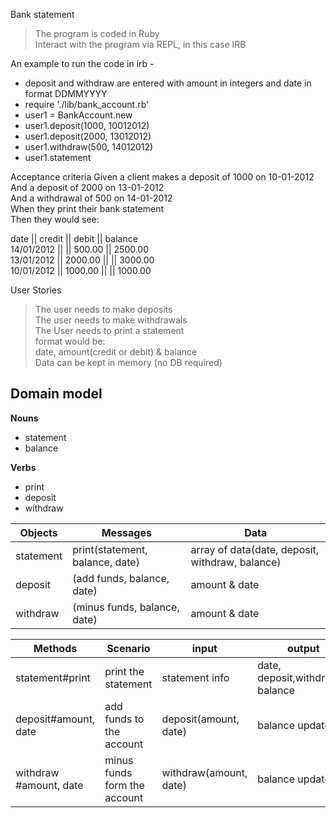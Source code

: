 Bank statement

>The program is coded in Ruby  
>Interact with the program via REPL, in this case IRB

An example to run the code in irb -
- deposit and withdraw are entered with amount in integers and date in format DDMMYYYY 
- require './lib/bank_account.rb'
- user1 = BankAccount.new
- user1.deposit(1000, 10012012)
- user1.deposit(2000, 13012012)
- user1.withdraw(500, 14012012)
- user1.statement


Acceptance criteria
Given a client makes a deposit of 1000 on 10-01-2012  
And a deposit of 2000 on 13-01-2012  
And a withdrawal of 500 on 14-01-2012  
When they print their bank statement  
Then they would see:  

date || credit || debit || balance  
14/01/2012 || || 500.00 || 2500.00  
13/01/2012 || 2000.00 || || 3000.00   
10/01/2012 || 1000.00 || || 1000.00

User Stories
>The user needs to make deposits  
>The user needs to make withdrawals  
>The User needs to print a statement   
  format would be:    
  date, amount(credit or debit) & balance  
> Data can be kept in memory (no DB required)   


Domain model
----
**Nouns** 
- statement
- balance

**Verbs**
- print
- deposit
- withdraw

**Objects** | **Messages** | **Data**
-|-|-
statement   | print(statement, balance, date)| array of data(date, deposit, withdraw, balance)
deposit     | (add funds, balance, date)|amount & date
withdraw    | (minus funds, balance, date)|amount & date

**Methods** | **Scenario** | **input** | **output**  
-|-|-|-
statement#print |print the statement |statement info |date, deposit,withdrawal, balance 
deposit#amount, date    | add funds to the account|deposit(amount, date)|balance updated
withdraw #amount, date   | minus funds form the account| withdraw(amount, date)|balance updated